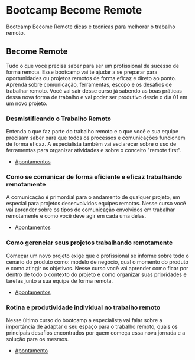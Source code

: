# Bootcamp Become Remote

Bootcamp Become Remote dicas e tecnicas para melhorar o trabalho remoto.

## Become Remote

Tudo o que você precisa saber para ser um profissional de sucesso de forma remota. Esse bootcamp vai te ajudar a se preparar para oportunidades ou projetos remotos de forma eficaz e direto ao ponto. Aprenda sobre comunicação, ferramentas, escopo e os desafios de trabalhar remoto. Você vai sair desse curso já sabendo as boas práticas dessa nova forma de trabalho e vai poder ser produtivo desde o dia 01 em um novo projeto.

### Desmistificando o Trabalho Remoto

Entenda o que faz parte do trabalho remoto e o que você e sua equipe precisam saber para que todos os processos e comunicações funcionem de forma eficaz. A especialista também vai esclarecer sobre o uso de ferramentas para organizar atividades e sobre o conceito "remote first".

 - [Apontamentos](DesmistificandoOTrabalhoRemoto/DesmistificandoOTrabalhoRemoto.md)

### Como se comunicar de forma eficiente e eficaz trabalhando remotamente

A comunicação é primordial para o andamento de qualquer projeto, em especial para projetos desenvolvidos equipes remotas. Nesse curso você vai aprender sobre os tipos de comunicação envolvidos em trabalhar remotamente e como você deve agir em cada uma delas.

- [Apontamentos](ComoSeComunicarDeFormaEficienteEEficazTrabalhandoRemotamente/ComoSeComunicarDeFormaEficienteEEficazTrabalhandoRemotamente.md)


### Como gerenciar seus projetos trabalhando remotamente

Começar um novo projeto exige que o profissional se informe sobre todo o cenário do produto como: modelo de negócio, qual o momento do produto e como atingir os objetivos. Nesse curso você vai aprender como ficar por dentro de todo o contexto do projeto e como organizar suas prioridades e tarefas junto a sua equipe de forma remota.

- [Apontamentos](ComoGerenciarSeusProjetosTrabalhandoRemotamente/ComoGerenciarSeusProjetosTrabalhandoRemotamente.md)

### Rotina e produtividade individual no trabalho remoto

Nesse último curso do bootcamp a especialista vai falar sobre a importância de adaptar o seu espaço para o trabalho remoto, quais os principais desafios encontrados por quem começa essa nova jornada e a solução para os mesmos.

- [Apontamento](RotinaEProdutividadeIndividualNoTrabalhoRemoto/RotinaEProdutividadeIndividualNoTrabalhoRemoto.md)

